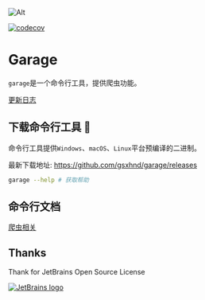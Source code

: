 ![Alt](https://repobeats.axiom.co/api/embed/a600b32115176854e9ab824307882a9350d5d9de.svg "Repobeats analytics image")

[![codecov](https://codecov.io/gh/gsxhnd/garage/branch/master/graph/badge.svg?token=6EAEPP8LT7)](https://codecov.io/gh/gsxhnd/garage)

# Garage

`garage`是一个命令行工具，提供爬虫功能。

[更新日志](./CHANGELOG.md)

## 下载命令行工具 🔧

命令行工具提供`Windows`、`macOS`、`Linux`平台预编译的二进制。

最新下载地址: <https://github.com/gsxhnd/garage/releases>

```bash
garage --help # 获取帮助
```

## 命令行文档

[爬虫相关](./docs/crawl.md)

## Thanks

Thank for JetBrains Open Source License

[![JetBrains logo](https://resources.jetbrains.com/storage/products/company/brand/logos/jetbrains.png)](https://jb.gg/OpenSourceSupport)
